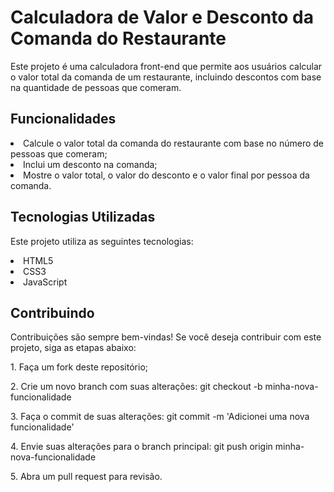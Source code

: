 # Calculadora de Valor e Desconto da Comanda do Restaurante

Este projeto é uma calculadora front-end que permite aos usuários calcular o valor total da comanda de um restaurante, incluindo descontos com base na quantidade de pessoas que comeram.

<h2> Funcionalidades </h2>

  <li> Calcule o valor total da comanda do restaurante com base no número de pessoas que comeram; </li>
  <li> Inclui um desconto na comanda; </li>
  <li> Mostre o valor total, o valor do desconto e o valor final por pessoa da comanda. </li>

<h2>Tecnologias Utilizadas </h2>
<p>Este projeto utiliza as seguintes tecnologias:</p>

<li> HTML5 </li> 
<li> CSS3 </li> 
<li> JavaScript </li> 

<h2> Contribuindo </h2> 

<p>Contribuições são sempre bem-vindas! Se você deseja contribuir com este projeto, siga as etapas abaixo:</p>

<p> 1. Faça um fork deste repositório; </p>
<p> 2. Crie um novo branch com suas alterações: git checkout -b minha-nova-funcionalidade</p>
<p> 3. Faça o commit de suas alterações: git commit -m 'Adicionei uma nova funcionalidade'</p>
<p> 4. Envie suas alterações para o branch principal: git push origin minha-nova-funcionalidade</p>
<p> 5. Abra um pull request para revisão.</p>
